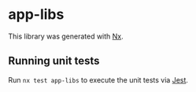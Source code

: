 # app-libs

This library was generated with [Nx](https://nx.dev).

## Running unit tests

Run `nx test app-libs` to execute the unit tests via [Jest](https://jestjs.io).
